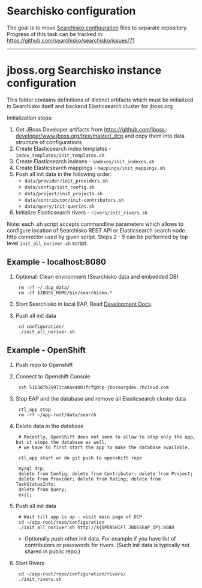 # Searchisko configuration

The goal is to move [Searchisko configuration](https://github.com/searchisko/searchisko/tree/master/configuration)
files to separate repository.
Progress of this task can be tracked in: <https://github.com/searchisko/searchisko/issues/71>

---

# jboss.org Searchisko instance configuration

This folder contains definitions of distinct artifacts which must be 
initialized in Searchisko itself and backend Elasticsearch cluster for jboss.org 

Initialization steps:

1. Get JBoss Developer artifacts from https://github.com/jboss-developer/www.jboss.org/tree/master/_dcp and copy them into data structure of configurations
2. Create Elasticsearch index templates - `index_templates/init_templates.sh`
3. Create Elasticsearch indexes  - `indexes/init_indexes.sh`
4. Create Elasticsearch mappings - `mappings/init_mappings.sh`
5. Push all init data in the following order:
   - `data/provider/init_providers.sh` 
   - `data/config/init_config.sh`
   - `data/project/init_projects.sh`
   - `data/contributor/init-contributors.sh`
   - `data/query/init-queries.sh`
6. Initialize Elasticsearch rivers - `rivers/init_rivers.sh` 

Note: each .sh script accepts commandline parameters which allows to configure 
location of Searchisko REST API or Elasticsearch search node http connector used by 
given script. Steps 2 - 5 can be performed by top level `init_all_noriver.sh` script.

## Example - localhost:8080

1. Optional: Clean environment (Searchisko data and embedded DB)

		rm -rf ~/.dcp_data/
		rm -rf $JBOSS_HOME/bin/searchisko.*

2. Start Searchisko in local EAP. Read [Development Docs](https://github.com/searchisko/searchisko/blob/master/documentation/development.md).

3. Push all init data

		cd configuration/
		./init_all_noriver.sh


## Example - OpenShift

1. Push repo to Openshift

2. Connect to Openshift Console
		
		ssh 5163d7b25973ca8ae4001fcf@dcp-jbossorgdev.rhcloud.com

3. Stop EAP and the database and remove all Elasticsearch cluster data

		ctl_app stop
		rm -rf ~/app-root/data/search

4. Delete data in the database

		# Recently, OpenShift does not seem to allow to stop only the app, but it stops the database as well,
		# we have to first start the app to make the database available.

		ctl_app start or do git push to openshift repo

		mysql dcp;
		delete from Config; delete from Contributor; delete from Project;
		delete from Provider; delete from Rating; delete from TaskStatusInfo;
		delete from Query;
		exit;

5. Push all init data

		# Wait till app is up - visit main page of DCP
		cd ~/app-root/repo/configuration
		./init_all_noriver.sh http://${OPENSHIFT_JBOSSEAP_IP}:8080

	* Optionally push other init data. For example if you have list of contributors or passwords for rivers.
	  (Such init data is typically not shared in public repo.)

6. Start Rivers

		cd ~/app-root/repo/configuration/rivers/
		./init_rivers.sh

